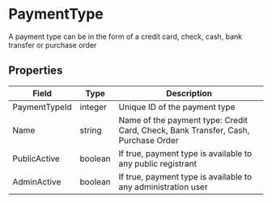 # PaymentType

A payment type can be in the form of a credit card, check, cash, bank transfer or purchase order

## Properties

Field | Type | Description
------| ---- | -----------
PaymentTypeId | integer | Unique ID of the payment type
Name | string | Name of the payment type: Credit Card, Check, Bank Transfer, Cash, Purchase Order
PublicActive | boolean | If true, payment type is available to any public registrant
AdminActive | boolean | If true, payment type is available to any administration user

